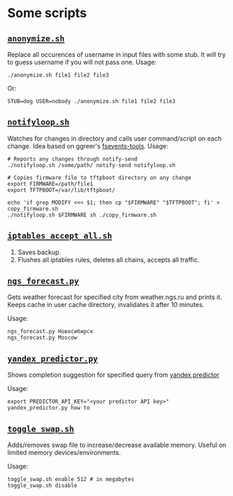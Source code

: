 # Some scripts

## [`anonymize.sh`](anonymize.sh)

Replace all occurences of username in input files with some stub. It will try to
guess username if you will not pass one. Usage:

    ./anonymize.sh file1 file2 file3

Or:

    STUB=dog USER=nobody ./anonymize.sh file1 file2 file3


## [`notifyloop.sh`](notifyloop.sh)

Watches for changes in directory and calls user command/script on each change.
Idea based on ggreer's [fsevents-tools](https://github.com/ggreer/fsevents-tools).
Usage:

    # Reports any changes through notify-send
    ./notifyloop.sh /some/path/ notify-send notifyloop.sh

    # Copies firmware file to tftpboot directory on any change
    export FIRMWARE=/path/file1
    export TFTPBOOT=/var/lib/tftpboot/

    echo 'if grep MODIFY <<< $1; then cp "$FIRMWARE" "$TFTPBOOT"; fi' > copy_firmware.sh
    ./notifyloop.sh $FIRMWARE sh ./copy_firmware.sh

## [`iptables_accept_all.sh`](iptables_accept_all.sh)

1. Saves backup.
2. Flushes all iptables rules, deletes all chains, accepts all traffic.

## [`ngs_forecast.py`](ngs_forecast.py)

Gets weather forecast for specified city from weather.ngs.ru and prints it.
Keeps cache in user cache directory, invalidates it after 10 minutes.

Usage:

    ngs_forecast.py Новосибирск
    ngs_forecast.py Moscow

## [`yandex_predictor.py`](yandex_predictor.py)

Shows completion suggestion for specified query from
[yandex predictor](https://tech.yandex.ru/predictor/)

Usage:

    export PREDICTOR_API_KEY="<your predictor API key>"
    yandex_predictor.py how to

## [`toggle_swap.sh`](toggle_swap.sh)

Adds/removes swap file to increase/decrease available memory. Useful on limited
memory devices/environments.

Usage:

    toggle_swap.sh enable 512 # in megabytes
    toggle_swap.sh disable
